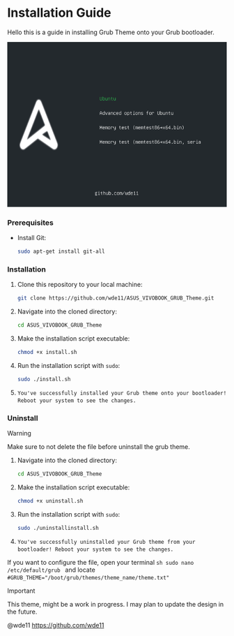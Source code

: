 # Installation Guide

Hello this is a guide in installing Grub Theme onto your Grub bootloader.

![Grub preview](preview.png)

### Prerequisites

* Install Git:
    ```sh
    sudo apt-get install git-all
    ```

### Installation

1.  Clone this repository to your local machine:
    ```sh
    git clone https://github.com/wde11/ASUS_VIVOBOOK_GRUB_Theme.git
    ```

2.  Navigate into the cloned directory:
    ```sh
    cd ASUS_VIVOBOOK_GRUB_Theme
    ```

3.  Make the installation script executable:
    ```sh
    chmod +x install.sh
    ```

4.  Run the installation script with `sudo`:
    ```sh
    sudo ./install.sh
    ```

5. ``` You've successfully installed your Grub theme onto your bootloader! Reboot your system to see the changes. ```

### Uninstall

> [!WARNING]
> Make sure to not delete the file before uninstall the grub theme.

1.  Navigate into the cloned directory:
    ```sh
    cd ASUS_VIVOBOOK_GRUB_Theme
    ```

2.  Make the installation script executable:
    ```sh
    chmod +x uninstall.sh
    ```

4.  Run the installation script with `sudo`:
    ```sh
    sudo ./uninstallinstall.sh
    ```

5. ``` You've successfully uninstalled your Grub theme from your bootloader! Reboot your system to see the changes. ```

If you want to configure the file, open your terminal ```sh sudo nano /etc/default/grub ``` and locate ``` #GRUB_THEME="/boot/grub/themes/theme_name/theme.txt" ```

> [!IMPORTANT]
> This theme, might be a work in progress. I may plan to update the design in the future.

@wde11
https://github.com/wde11
